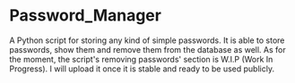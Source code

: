 # Password_Manager
A Python script for storing any kind of simple passwords. It is able to store passwords, show them and remove them from the database as well. As for the moment, the script's removing passwords' section is W.I.P (Work In Progress). I will upload it once it is stable and ready to be used publicly.
